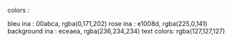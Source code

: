 colors :

bleu ina : 00abca, rgba(0,171,202)
rose ina : e1008d, rgba(225,0,141)
background ina : eceaea, rgba(236,234,234)
text colors: rgba(127,127,127)